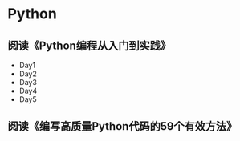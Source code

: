 <!--
 * @Descripttion: 
 * @Author: chalan630
 * @Date: 2020-01-05 20:51:32
 * @LastEditTime : 2020-01-11 23:31:15
 -->
# Python
## 阅读《Python编程从入门到实践》  
- Day1
- Day2
- Day3
- Day4
- Day5

## 阅读《编写高质量Python代码的59个有效方法》
